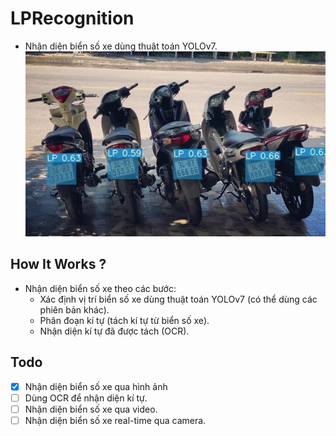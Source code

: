 # LPRecognition
- Nhận diện biển số xe dùng thuật toán YOLOv7.
![demo](doc/demo.jpg)

## How It Works ?
- Nhận diện biển số xe theo các bước:
  + Xác định vị trí biển số xe dùng thuật toán YOLOv7 (có thể dùng các phiên bản khác).
  + Phân đoạn kí tự (tách kí tự từ biển số xe).
  + Nhận diện kí tự đã được tách (OCR).

## Todo
- [X] Nhận diện biển số xe qua hình ảnh
- [ ] Dùng OCR để nhận diện kí tự.
- [ ] Nhận diện biển số xe qua video.
- [ ] Nhận diện biển số xe real-time qua camera.
